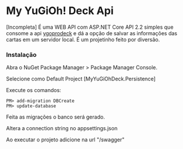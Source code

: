 # My YuGiOh! Deck Api 
[Incompleta]
É uma WEB API com ASP.NET Core API 2.2 simples que consome a api [ygoprodeck](https://db.ygoprodeck.com/api-guide/) e dá a opção de salvar 
as informações das cartas em um servidor local. É um projetinho feito por diversão.

### Instalação

Abra o NuGet Package Manager > Package Manager Console.

Selecione como Default Project [MyYuGiOhDeck.Persistence]

Execute os comandos:

```
PM> add-migration DBCreate
PM> update-database
```
Feita as migrações o banco será gerado.

Altera a connection string no appsettings.json

Ao executar o projeto adicione na url "/swagger"

